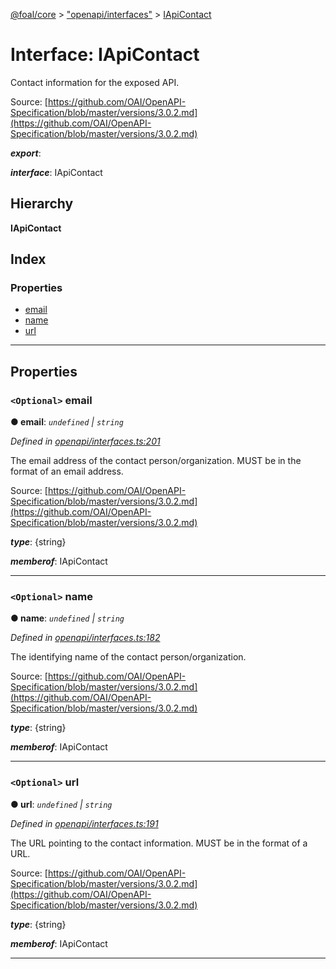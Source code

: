 [@foal/core](../README.md) > ["openapi/interfaces"](../modules/_openapi_interfaces_.md) > [IApiContact](../interfaces/_openapi_interfaces_.iapicontact.md)

# Interface: IApiContact

Contact information for the exposed API.

Source: [https://github.com/OAI/OpenAPI-Specification/blob/master/versions/3.0.2.md](https://github.com/OAI/OpenAPI-Specification/blob/master/versions/3.0.2.md)

*__export__*: 

*__interface__*: IApiContact

## Hierarchy

**IApiContact**

## Index

### Properties

* [email](_openapi_interfaces_.iapicontact.md#email)
* [name](_openapi_interfaces_.iapicontact.md#name)
* [url](_openapi_interfaces_.iapicontact.md#url)

---

## Properties

<a id="email"></a>

### `<Optional>` email

**● email**: *`undefined` \| `string`*

*Defined in [openapi/interfaces.ts:201](https://github.com/FoalTS/foal/blob/cf326d07/packages/core/src/openapi/interfaces.ts#L201)*

The email address of the contact person/organization. MUST be in the format of an email address.

Source: [https://github.com/OAI/OpenAPI-Specification/blob/master/versions/3.0.2.md](https://github.com/OAI/OpenAPI-Specification/blob/master/versions/3.0.2.md)

*__type__*: {string}

*__memberof__*: IApiContact

___
<a id="name"></a>

### `<Optional>` name

**● name**: *`undefined` \| `string`*

*Defined in [openapi/interfaces.ts:182](https://github.com/FoalTS/foal/blob/cf326d07/packages/core/src/openapi/interfaces.ts#L182)*

The identifying name of the contact person/organization.

Source: [https://github.com/OAI/OpenAPI-Specification/blob/master/versions/3.0.2.md](https://github.com/OAI/OpenAPI-Specification/blob/master/versions/3.0.2.md)

*__type__*: {string}

*__memberof__*: IApiContact

___
<a id="url"></a>

### `<Optional>` url

**● url**: *`undefined` \| `string`*

*Defined in [openapi/interfaces.ts:191](https://github.com/FoalTS/foal/blob/cf326d07/packages/core/src/openapi/interfaces.ts#L191)*

The URL pointing to the contact information. MUST be in the format of a URL.

Source: [https://github.com/OAI/OpenAPI-Specification/blob/master/versions/3.0.2.md](https://github.com/OAI/OpenAPI-Specification/blob/master/versions/3.0.2.md)

*__type__*: {string}

*__memberof__*: IApiContact

___

